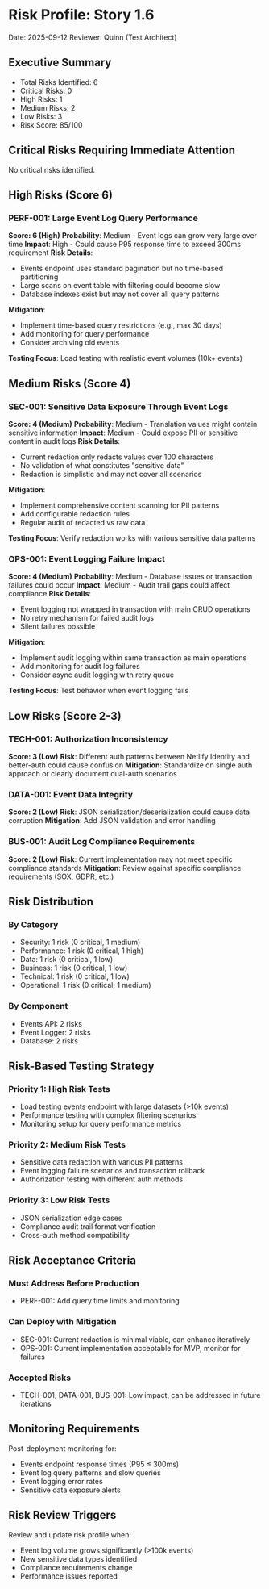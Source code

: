# Risk Profile: Story 1.6

Date: 2025-09-12
Reviewer: Quinn (Test Architect)

## Executive Summary

- Total Risks Identified: 6
- Critical Risks: 0
- High Risks: 1
- Medium Risks: 2
- Low Risks: 3
- Risk Score: 85/100

## Critical Risks Requiring Immediate Attention

No critical risks identified.

## High Risks (Score 6)

### PERF-001: Large Event Log Query Performance

**Score: 6 (High)**
**Probability**: Medium - Event logs can grow very large over time
**Impact**: High - Could cause P95 response time to exceed 300ms requirement
**Risk Details**:

- Events endpoint uses standard pagination but no time-based partitioning
- Large scans on event table with filtering could become slow
- Database indexes exist but may not cover all query patterns

**Mitigation**:

- Implement time-based query restrictions (e.g., max 30 days)
- Add monitoring for query performance
- Consider archiving old events

**Testing Focus**: Load testing with realistic event volumes (10k+ events)

## Medium Risks (Score 4)

### SEC-001: Sensitive Data Exposure Through Event Logs

**Score: 4 (Medium)**
**Probability**: Medium - Translation values might contain sensitive information
**Impact**: Medium - Could expose PII or sensitive content in audit logs
**Risk Details**:

- Current redaction only redacts values over 100 characters
- No validation of what constitutes "sensitive data"
- Redaction is simplistic and may not cover all scenarios

**Mitigation**:

- Implement comprehensive content scanning for PII patterns
- Add configurable redaction rules
- Regular audit of redacted vs raw data

**Testing Focus**: Verify redaction works with various sensitive data patterns

### OPS-001: Event Logging Failure Impact

**Score: 4 (Medium)**
**Probability**: Medium - Database issues or transaction failures could occur
**Impact**: Medium - Audit trail gaps could affect compliance
**Risk Details**:

- Event logging not wrapped in transaction with main CRUD operations
- No retry mechanism for failed audit logs
- Silent failures possible

**Mitigation**:

- Implement audit logging within same transaction as main operations
- Add monitoring for audit log failures
- Consider async audit logging with retry queue

**Testing Focus**: Test behavior when event logging fails

## Low Risks (Score 2-3)

### TECH-001: Authorization Inconsistency

**Score: 3 (Low)**
**Risk**: Different auth patterns between Netlify Identity and better-auth could cause confusion
**Mitigation**: Standardize on single auth approach or clearly document dual-auth scenarios

### DATA-001: Event Data Integrity

**Score: 2 (Low)**
**Risk**: JSON serialization/deserialization could cause data corruption
**Mitigation**: Add JSON validation and error handling

### BUS-001: Audit Log Compliance Requirements

**Score: 2 (Low)**
**Risk**: Current implementation may not meet specific compliance standards
**Mitigation**: Review against specific compliance requirements (SOX, GDPR, etc.)

## Risk Distribution

### By Category

- Security: 1 risk (0 critical, 1 medium)
- Performance: 1 risk (0 critical, 1 high)
- Data: 1 risk (0 critical, 1 low)
- Business: 1 risk (0 critical, 1 low)
- Technical: 1 risk (0 critical, 1 low)
- Operational: 1 risk (0 critical, 1 medium)

### By Component

- Events API: 2 risks
- Event Logger: 2 risks
- Database: 2 risks

## Risk-Based Testing Strategy

### Priority 1: High Risk Tests

- Load testing events endpoint with large datasets (>10k events)
- Performance testing with complex filtering scenarios
- Monitoring setup for query performance metrics

### Priority 2: Medium Risk Tests

- Sensitive data redaction with various PII patterns
- Event logging failure scenarios and transaction rollback
- Authorization testing with different auth methods

### Priority 3: Low Risk Tests

- JSON serialization edge cases
- Compliance audit trail format verification
- Cross-auth method compatibility

## Risk Acceptance Criteria

### Must Address Before Production

- PERF-001: Add query time limits and monitoring

### Can Deploy with Mitigation

- SEC-001: Current redaction is minimal viable, can enhance iteratively
- OPS-001: Current implementation acceptable for MVP, monitor for failures

### Accepted Risks

- TECH-001, DATA-001, BUS-001: Low impact, can be addressed in future iterations

## Monitoring Requirements

Post-deployment monitoring for:

- Events endpoint response times (P95 ≤ 300ms)
- Event log query patterns and slow queries
- Event logging error rates
- Sensitive data exposure alerts

## Risk Review Triggers

Review and update risk profile when:

- Event log volume grows significantly (>100k events)
- New sensitive data types identified
- Compliance requirements change
- Performance issues reported
